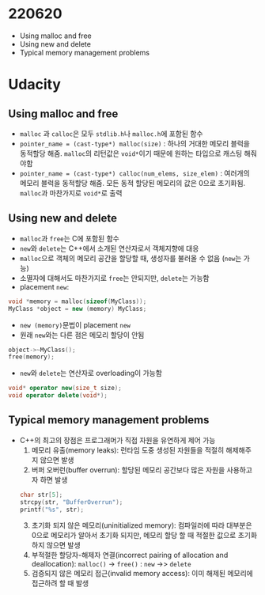 # 220620

* Using malloc and free
* Using new and delete
* Typical memory management problems
<!--more-->
# Udacity
## Using malloc and free
* `malloc` 과 `calloc`은 모두 `stdlib.h`나 `malloc.h`에 포함된 함수
* `pointer_name = (cast-type*) malloc(size)` : 하나의 거대한 메모리 블럭을 동적할당 해줌. `malloc`의 리턴값은 `void*`이기 때문에 원하는 타입으로 캐스팅 해줘야함
* `pointer_name = (cast-type*) calloc(num_elems, size_elem)` : 여러개의 메모리 블럭을 동적할당 해줌. 모든 동적 할당된 메모리의 값은 0으로 초기화됨. `malloc`과 마찬가지로 `void*`로 출력
## Using new and delete
* `malloc`과 `free`는 C에 포함된 함수
* `new`와 `delete`는 C++에서 소개된 연산자로서 객체지향에 대응
* `malloc`으로 객체의 메모리 공간을 할당할 때, 생성자를 불러올 수 없음 (`new`는 가능)
* 소멸자에 대해서도 마찬가지로 `free`는 안되지만, `delete`는 가능함
* placement `new`: 
```cpp
void *memory = malloc(sizeof(MyClass));
MyClass *object = new (memory) MyClass;
```
* `new (memory)`문법이 placement `new`
* 원래 `new`와는 다른 점은 메모리 할당이 안됨
```cpp
object->~MyClass();
free(memory);
```
* `new`와 `delete`는 연산자로 overloading이 가능함
```cpp
void* operator new(size_t size);
void operator delete(void*);
```

## Typical memory management problems
* C++의 최고의 장점은 프로그래머가 직접 자원을 유연하게 제어 가능
	1. 메모리 유출(memory leaks): 런타임 도중 생성된 자원들을 적절히 해제해주지 않으면 발생
	2. 버퍼 오버런(buffer overrun): 할당된 메모리 공간보다 많은 자원을 사용하고자 하면 발생
	```cpp
	char str[5];
	strcpy(str, "BufferOverrun");
	printf("%s", str);
	```
	3. 초기화 되지 않은 메모리(uninitialized memory): 컴파일러에 따라 대부분은 0으로 메모리가 알아서 초기화 되지만, 메모리 할당 할 때 적절한 값으로 초기화 하지 않으면 발생
	4. 부적절한 할당자-해제자 연결(incorrect pairing of allocation and deallocation): `malloc()` -> `free()` : `new` ->> `delete`
	5. 검증되지 않은 메모리 접근(invalid memory access): 이미 해제된 메모리에 접근하려 할 때 발생

